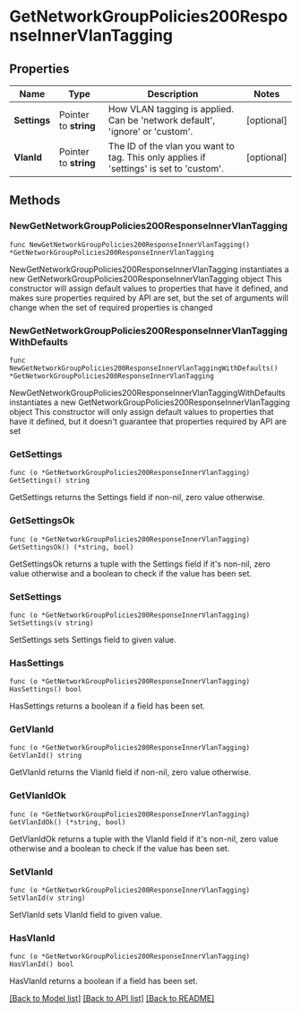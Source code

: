 # GetNetworkGroupPolicies200ResponseInnerVlanTagging

## Properties

Name | Type | Description | Notes
------------ | ------------- | ------------- | -------------
**Settings** | Pointer to **string** | How VLAN tagging is applied. Can be &#39;network default&#39;, &#39;ignore&#39; or &#39;custom&#39;. | [optional] 
**VlanId** | Pointer to **string** | The ID of the vlan you want to tag. This only applies if &#39;settings&#39; is set to &#39;custom&#39;. | [optional] 

## Methods

### NewGetNetworkGroupPolicies200ResponseInnerVlanTagging

`func NewGetNetworkGroupPolicies200ResponseInnerVlanTagging() *GetNetworkGroupPolicies200ResponseInnerVlanTagging`

NewGetNetworkGroupPolicies200ResponseInnerVlanTagging instantiates a new GetNetworkGroupPolicies200ResponseInnerVlanTagging object
This constructor will assign default values to properties that have it defined,
and makes sure properties required by API are set, but the set of arguments
will change when the set of required properties is changed

### NewGetNetworkGroupPolicies200ResponseInnerVlanTaggingWithDefaults

`func NewGetNetworkGroupPolicies200ResponseInnerVlanTaggingWithDefaults() *GetNetworkGroupPolicies200ResponseInnerVlanTagging`

NewGetNetworkGroupPolicies200ResponseInnerVlanTaggingWithDefaults instantiates a new GetNetworkGroupPolicies200ResponseInnerVlanTagging object
This constructor will only assign default values to properties that have it defined,
but it doesn't guarantee that properties required by API are set

### GetSettings

`func (o *GetNetworkGroupPolicies200ResponseInnerVlanTagging) GetSettings() string`

GetSettings returns the Settings field if non-nil, zero value otherwise.

### GetSettingsOk

`func (o *GetNetworkGroupPolicies200ResponseInnerVlanTagging) GetSettingsOk() (*string, bool)`

GetSettingsOk returns a tuple with the Settings field if it's non-nil, zero value otherwise
and a boolean to check if the value has been set.

### SetSettings

`func (o *GetNetworkGroupPolicies200ResponseInnerVlanTagging) SetSettings(v string)`

SetSettings sets Settings field to given value.

### HasSettings

`func (o *GetNetworkGroupPolicies200ResponseInnerVlanTagging) HasSettings() bool`

HasSettings returns a boolean if a field has been set.

### GetVlanId

`func (o *GetNetworkGroupPolicies200ResponseInnerVlanTagging) GetVlanId() string`

GetVlanId returns the VlanId field if non-nil, zero value otherwise.

### GetVlanIdOk

`func (o *GetNetworkGroupPolicies200ResponseInnerVlanTagging) GetVlanIdOk() (*string, bool)`

GetVlanIdOk returns a tuple with the VlanId field if it's non-nil, zero value otherwise
and a boolean to check if the value has been set.

### SetVlanId

`func (o *GetNetworkGroupPolicies200ResponseInnerVlanTagging) SetVlanId(v string)`

SetVlanId sets VlanId field to given value.

### HasVlanId

`func (o *GetNetworkGroupPolicies200ResponseInnerVlanTagging) HasVlanId() bool`

HasVlanId returns a boolean if a field has been set.


[[Back to Model list]](../README.md#documentation-for-models) [[Back to API list]](../README.md#documentation-for-api-endpoints) [[Back to README]](../README.md)


